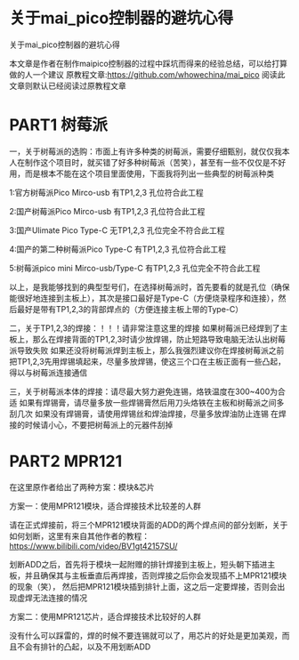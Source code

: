 # 关于mai_pico控制器的避坑心得
关于mai_pico控制器的避坑心得

本文章是作者在制作maipico控制器的过程中踩坑而得来的经验总结，可以给打算做的人一个建议
原教程文章:https://github.com/whowechina/mai_pico
阅读此文章则默认已经阅读过原教程文章

# PART1 树莓派
一，关于树莓派的选购：市面上有许多种类的树莓派，需要仔细甄别，就仅仅我本人在制作这个项目时，就买错了好多种树莓派（苦笑），甚至有一些不仅仅是不好用，而是根本不能在这个项目里面使用，下面我将列出一些典型的树莓派种类

1:官方树莓派Pico Mirco-usb 有TP1,2,3 孔位符合此工程

2:国产树莓派Pico Mirco-usb 有TP1,2,3 孔位符合此工程

3:国产Ulimate Pico Type-C 无TP1,2,3 孔位完全不符合此工程

4:国产的第二种树莓派Pico Type-C 有TP1,2,3 孔位符合此工程

5:树莓派pico mini Mirco-usb/Type-C 有TP1,2,3 孔位完全不符合此工程


以上，是我能够找到的典型型号们，在选择树莓派时，首先要看的就是孔位（确保能很好地连接到主板上），其次是接口最好是Type-C（方便烧录程序和连接），然后最好是带有TP1,2,3的背部焊点的（方便连接主板上带的Type-C）

二，关于TP1,2,3的焊接：！！！请非常注意这里的焊接
如果树莓派已经焊到了主板上，那么在焊接背面的TP1,2,3时请少放焊锡，防止短路导致电脑无法认出树莓派导致失败
如果还没将树莓派焊到主板上，那么我强烈建议你在焊接树莓派之前把TP1,2,3先用焊锡填起来，尽量多放焊锡，使这三个口在主板正面有一些凸起，得以与树莓派连接通信

三，关于树莓派本体的焊接：请尽最大努力避免连锡，烙铁温度在300~400为合适
如果有焊锡膏，请尽量多放一些焊锡膏然后用刀头烙铁在主板和树莓派之间多刮几次
如果没有焊锡膏，请使用焊锡丝和焊油焊接，尽量多放焊油防止连锡
在焊接的时候请小心，不要把树莓派上的元器件刮掉

# PART2 MPR121
在这里原作者给出了两种方案：模块&芯片

方案一：使用MPR121模块，适合焊接技术比较差的人群

请在正式焊接前，将三个MPR121模块背面的ADD的两个焊点间的部分划断，关于如何划断，这里有来自其他作者的教程：https://www.bilibili.com/video/BV1gt42157SU/

划断ADD之后，首先将于模块一起附赠的排针焊接到主板上，短头朝下插进主板，并且确保其与主板垂直后再焊接，否则焊接之后你会发现插不上MPR121模块的现象（笑），
然后把MPR121模块插到排针上面，这之后一定要焊接，否则会出现虚焊无法连接的情况

方案二：使用MPR121芯片，适合焊接技术比较好的人群

没有什么可以踩雷的，焊的时候不要连锡就可以了，用芯片的好处是更加美观，而且不会有排针的凸起，以及不用划断ADD

